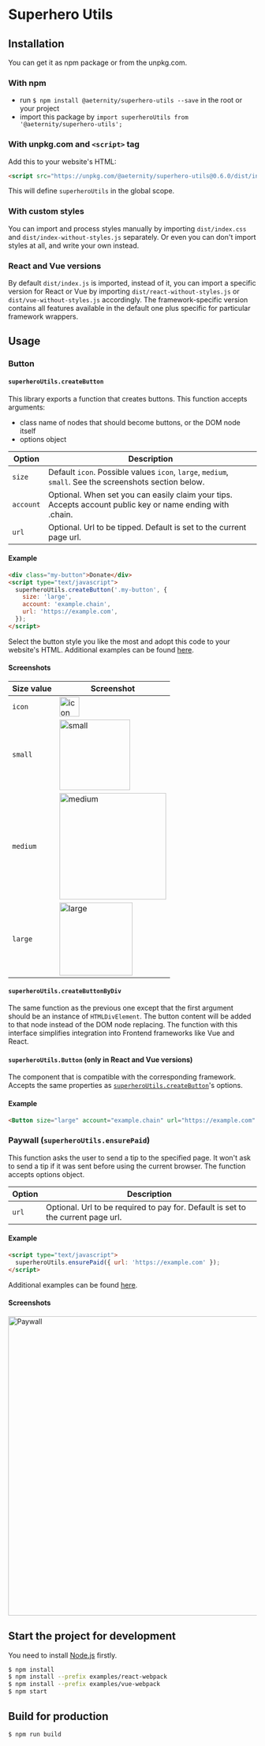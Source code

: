 # Superhero Utils

## Installation

You can get it as npm package or from the unpkg.com.

### With npm
- run `$ npm install @aeternity/superhero-utils --save` in the root or your project
- import this package by `import superheroUtils from '@aeternity/superhero-utils';`

### With unpkg.com and `<script>` tag
Add this to your website's HTML:
```html
<script src="https://unpkg.com/@aeternity/superhero-utils@0.6.0/dist/index.js"></script>
```
This will define `superheroUtils` in the global scope.

### With custom styles
You can import and process styles manually by importing `dist/index.css` and
`dist/index-without-styles.js` separately. Or even you can don't import styles at
all, and write your own instead.

### React and Vue versions
By default `dist/index.js` is imported, instead of it, you can import a specific
version for React or Vue by importing `dist/react-without-styles.js` or
`dist/vue-without-styles.js` accordingly. The framework-specific version contains
all features available in the default one plus specific for particular framework wrappers.

## Usage

### Button

#### `superheroUtils.createButton`
This library exports a function that creates buttons. This function accepts arguments:
- class name of nodes that should become buttons, or the DOM node itself
- options object

Option | Description
--- | ---
`size` | Default `icon`. Possible values `icon`, `large`, `medium`, `small`. See the screenshots section below.
`account` | Optional. When set you can easily claim your tips. Accepts account public key or name ending with .chain.
`url` | Optional. Url to be tipped. Default is set to the current page url.

#### Example

```html
<div class="my-button">Donate</div>
<script type="text/javascript">
  superheroUtils.createButton('.my-button', {
    size: 'large',
    account: 'example.chain',
    url: 'https://example.com',
  });
</script>
```
Select the button style you like the most and adopt this code to your website's HTML.
Additional examples can be found [here](examples/index.html).

#### Screenshots

Size value | Screenshot
--- | ---
`icon` | <img width="40" alt="icon" src="https://user-images.githubusercontent.com/9007851/100574757-c3495b00-32eb-11eb-8625-c10c20d26b46.png">
`small` | <img width="143" alt="small" src="https://user-images.githubusercontent.com/9007851/100574756-c2b0c480-32eb-11eb-8f33-c648ac2f5d53.png">
`medium` | <img width="216" alt="medium" src="https://user-images.githubusercontent.com/9007851/100574755-c2b0c480-32eb-11eb-9c1e-258d9282112e.png">
`large` | <img width="148" alt="large" src="https://user-images.githubusercontent.com/9007851/100574754-c2182e00-32eb-11eb-8fb0-281d73d9a75a.png">

#### `superheroUtils.createButtonByDiv`

The same function as the previous one except that the first argument should be an
instance of `HTMLDivElement`. The button content will be added to that node instead of
the DOM node replacing. The function with this interface simplifies integration into
Frontend frameworks like Vue and React.

#### `superheroUtils.Button` (only in React and Vue versions)

The component that is compatible with the corresponding framework. Accepts the same
properties as [`superheroUtils.createButton`](#superheroutilscreatebutton)'s options. 

#### Example

```html
<Button size="large" account="example.chain" url="https://example.com" />
```

### Paywall (`superheroUtils.ensurePaid`)
This function asks the user to send a tip to the specified page. It won't ask to send a
tip if it was sent before using the current browser. The function accepts options object.

Option | Description
--- | ---
`url` | Optional. Url to be required to pay for. Default is set to the current page url.

#### Example

```html
<script type="text/javascript">
  superheroUtils.ensurePaid({ url: 'https://example.com' });
</script>
```
Additional examples can be found [here](examples/index.html).

#### Screenshots

<img width="607" alt="Paywall" src="https://user-images.githubusercontent.com/9007851/100574723-b2004e80-32eb-11eb-99b7-765869e665b9.png">

## Start the project for development

You need to install [Node.js](https://nodejs.org/) firstly.

```sh
$ npm install
$ npm install --prefix examples/react-webpack
$ npm install --prefix examples/vue-webpack
$ npm start
```

## Build for production

```sh
$ npm run build
```

